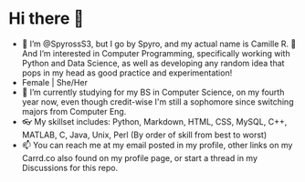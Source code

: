 # Hi there 👋

- 👋 I’m @SpyrossS3, but I go by Spyro, and my actual name is Camille R. 🎊 And I’m interested in Computer Programming, specifically working with Python and Data Science,
as well as developing any random idea that pops in my head as good practice and experimentation!
- Female | She/Her
- 📔 I’m currently studying for my BS in Computer Science, on my fourth year now, even though credit-wise I'm still a sophomore since switching majors from Computer Eng.
- 👓 My skillset includes: Python, Markdown, HTML, CSS, MySQL, C++, MATLAB, C, Java, Unix, Perl (By order of skill from best to worst)
- 📫 You can reach me at my email posted in my profile, other links on my Carrd.co also found on my profile page, or start a thread in my Discussions for this repo.

<!---
SpyrossS3/SpyrossS3 is a ✨ special ✨ repository because its `README.md` (this file) appears on your GitHub profile.
You can click the Preview link to take a look at your changes.
--->

